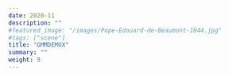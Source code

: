 ```yaml
---
date: 2020-11
description: ""
#featured_image: "/images/Pope-Edouard-de-Beaumont-1844.jpg"
#tags: ["scene"]
title: "GMMDEMUX"
summary: ""
weight: 9
---
```


<meta http-equiv='refresh' content='0; URL=http://54.152.221.82/exp_planner/'>

